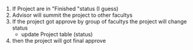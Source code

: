 1. If Project are in "Finished "status (I guess)
2. Advisor will summit the project to other facultys
3. If the project got approve by group of facultys the project will change status
   - update Project table (status)
4. then the project will got final approve
